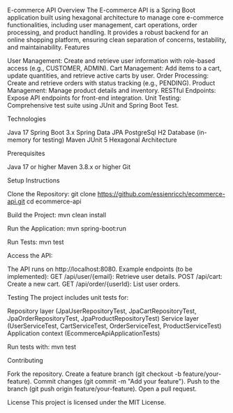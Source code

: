 E-commerce API
Overview
The E-commerce API is a Spring Boot application built using hexagonal architecture to manage core e-commerce functionalities, including user management, cart operations, order processing, and product handling. It provides a robust backend for an online shopping platform, ensuring clean separation of concerns, testability, and maintainability.
Features

User Management: Create and retrieve user information with role-based access (e.g., CUSTOMER, ADMIN).
Cart Management: Add items to a cart, update quantities, and retrieve active carts by user.
Order Processing: Create and retrieve orders with status tracking (e.g., PENDING).
Product Management: Manage product details and inventory.
RESTful Endpoints: Expose API endpoints for front-end integration.
Unit Testing: Comprehensive test suite using JUnit and Spring Boot Test.

Technologies

Java 17
Spring Boot 3.x
Spring Data JPA
PostgreSql
H2 Database (in-memory for testing)
Maven
JUnit 5
Hexagonal Architecture

Prerequisites

Java 17 or higher
Maven 3.8.x or higher
Git

Setup Instructions

Clone the Repository:
git clone https://github.com/essienricch/ecommerce-api.git
cd ecommerce-api


Build the Project:
mvn clean install


Run the Application:
mvn spring-boot:run


Run Tests:
mvn test


Access the API:

The API runs on http://localhost:8080.
Example endpoints (to be implemented):
GET /api/user/{email}: Retrieve user details.
POST /api/cart: Create a new cart.
GET /api/order/{userId}: List user orders.



Testing
The project includes unit tests for:

Repository layer (JpaUserRepositoryTest, JpaCartRepositoryTest, JpaOrderRepositoryTest, JpaProductRepositoryTest)
Service layer (UserServiceTest, CartServiceTest, OrderServiceTest, ProductServiceTest)
Application context (EcommerceApiApplicationTests)

Run tests with:
mvn test

Contributing

Fork the repository.
Create a feature branch (git checkout -b feature/your-feature).
Commit changes (git commit -m "Add your feature").
Push to the branch (git push origin feature/your-feature).
Open a pull request.

License
This project is licensed under the MIT License.
